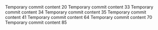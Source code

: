 Temporary commit content 20
Temporary commit content 33
Temporary commit content 34
Temporary commit content 35
Temporary commit content 41
Temporary commit content 64
Temporary commit content 70
Temporary commit content 85
